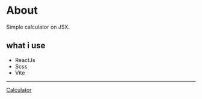 # About
  Simple calculator on JSX.
## what i use
  - ReactJs
  - Scss
  - Vite

---
[Calculator](/assets/screen.png)
